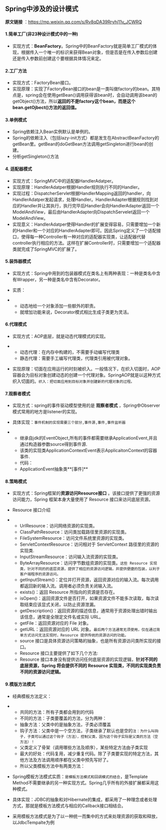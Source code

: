 ## Spring中涉及的设计模式

**原文链接** ：https://mp.weixin.qq.com/s/Rv8qDA39Rryhj11v_JCWRQ



#### 1.简单工厂(非23种设计模式中的一种)

- 实现方式：**BeanFactory**。Spring中的BeanFactory就是简单工厂模式的体现，根据传入一个唯一的标识来获得Bean对象，但是否是在传入参数后创建还是传入参数前创建这个要根据具体情况来定。



#### 2.工厂方法

- 实现方式：FactoryBean接口。
- 实现原理：实现了FactoryBean接口的bean是一类叫做factory的bean。其特点是，spring会在使用getBean()调用获得该bean时，会自动调用该bean的getObject()方法，所以**返回的不是factory这个bean，而是这个bean.getOjbect()方法的返回值。**



#### 3.单例模式

- Spring依赖注入Bean实例默认是单例的。
- Spring的依赖注入（包括lazy-init方式）都是发生在AbstractBeanFactory的getBean里。getBean的doGetBean方法调用getSingleton进行bean的创建。
- 分析getSingleton()方法



#### 4. 适配器模式

- 实现方式：SpringMVC中的适配器HandlerAdatper。
- 实现原理：HandlerAdatper根据Handler规则执行不同的Handler。
- 实现过程：DispatcherServlet根据HandlerMapping返回的handler，向HandlerAdatper发起请求，处理Handler。HandlerAdapter根据规则找到对应的Handler并让其执行，执行完毕后Handler会向HandlerAdapter返回一个ModelAndView，最后由HandlerAdapter向DispatchServelet返回一个ModelAndView。
- 实现意义：HandlerAdatper使得Handler的扩展变得容易，只需要增加一个新的Handler和一个对应的HandlerAdapter即可。因此Spring定义了一个适配接口，使得每一种Controller有一种对应的适配器实现类，让适配器代替controller执行相应的方法。这样在扩展Controller时，只需要增加一个适配器类就完成了SpringMVC的扩展了。



#### 5.装饰器模式

- 实现方式：Spring中用到的包装器模式在类名上有两种表现：一种是类名中含有Wrapper，另一种是类名中含有Decorator。

- 实质：

- - 动态地给一个对象添加一些额外的职责。
  - 就增加功能来说，Decorator模式相比生成子类更为灵活。

#### 6.代理模式

- 实现方式：AOP底层，就是动态代理模式的实现。

- - 动态代理：在内存中构建的，不需要手动编写代理类
  - 静态代理：需要手工编写代理类，代理类引用被代理对象。

- 实现原理：切面在应用运行的时刻被织入。一般情况下，在织入切面时，AOP容器会为目标对象创建动态的创建一个代理对象。SpringAOP就是以这种方式织入切面的。`织入：把切面应用到目标对象并创建新的代理对象的过程。`



#### 7.观察者模式

- 实现方式：spring的事件驱动模型使用的是 **观察者模式** ，Spring中Observer模式常用的地方是listener的实现。

- 具体实现：`事件机制的实现需要三个部分,事件源,事件,事件监听器`

- - 继承自jdk的EventObject,所有的事件都需要继承ApplicationEvent,并且通过构造器参数source得到事件源.
  - 该类的实现类ApplicationContextEvent表示ApplicaitonContext的容器事件.
  - 代码：
  - ApplicationEvent抽象类**[事件]**



#### 8.策略模式

- 实现方式：Spring框架的**资源访问Resource接口** 。该接口提供了更强的资源访问能力，Spring 框架本身大量使用了 Resource 接口来访问底层资源。

- Resource 接口介绍

- - UrlResource：访问网络资源的实现类。
  - ClassPathResource：访问类加载路径里资源的实现类。
  - FileSystemResource：访问文件系统里资源的实现类。
  - ServletContextResource：访问相对于 ServletContext 路径里的资源的实现类.
  - InputStreamResource：访问输入流资源的实现类。
  - ByteArrayResource：访问字节数组资源的实现类。`这些 Resource 实现类，针对不同的的底层资源，提供了相应的资源访问逻辑，并提供便捷的包装，以利于客户端程序的资源访问。`
  - getInputStream()：定位并打开资源，返回资源对应的输入流。每次调用都返回新的输入流。调用者必须负责关闭输入流。
  - exists()：返回 Resource 所指向的资源是否存在。
  - isOpen()：返回资源文件是否打开，如果资源文件不能多次读取，每次读取结束应该显式关闭，以防止资源泄漏。
  - getDescription()：返回资源的描述信息，通常用于资源处理出错时输出该信息，通常是全限定文件名或实际 URL。
  - getFile：返回资源对应的 File 对象。
  - getURL：返回资源对应的 URL 对象。`最后两个方法通常无须使用，仅在通过简单方式访问无法实现时，Resource 提供传统的资源访问的功能。`
  - source 接口是具体资源访问策略的抽象，也是所有资源访问类所实现的接口。
  - Resource 接口主要提供了如下几个方法:
  - Resource 接口本身没有提供访问任何底层资源的实现逻辑，**针对不同的底层资源，Spring 将会提供不同的 Resource 实现类，不同的实现类负责不同的资源访问逻辑。**



#### 9.模版方法模式

- 经典模板方法定义：

- - 共同的方法：所有子类都会用到的代码
  - 不同的方法：子类要覆盖的方法，分为两种：
  - 抽象方法：父类中的是抽象方法，子类必须覆盖
  - 钩子方法：父类中是一个空方法，子类继承了默认也是空的`注：为什么叫钩子，子类可以通过这个钩子（方法），控制父类，因为这个钩子实际是父类的方法（空方法）！`
  - 父类定义了骨架（调用哪些方法及顺序），某些特定方法由子类实现
  - 最大的好处：代码复用，减少重复代码。除了子类要实现的特定方法，其他方法及方法调用顺序都在父类中预先写好了。
  - 所以父类模板方法中有两类方法：

- Spring模板方法模式实质：`是模板方法模式和回调模式的结合`，是Template Method不需要继承的另一种实现方式。Spring几乎所有的外接扩展都采用这种模式。

- 具体实现：JDBC的抽象和对Hibernate的集成，都采用了一种理念或者处理方式，那就是模板方法模式与相应的Callback接口相结合。

- 采用模板方法模式是为了以一种统一而集中的方式来处理资源的获取和释放，以JdbcTempalte为例



